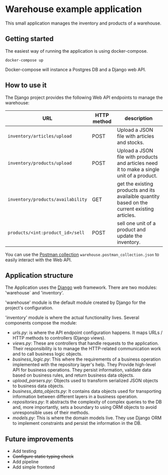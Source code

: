 # Warehouse example application
This small application manages the inventory and products of a warehouse.

## Getting started
The easiest way of running the application is using docker-compose.

```shell
docker-compose up
```

Docker-compose will instance a Postgres DB and a Django web API.

## How to use it
The Django project provides the following Web API endpoints to manage the warehouse:

| URL                             | HTTP method | description |
| ------------------------------- | ----------- | ----------- |
| `inventory/articles/upload`     | POST        | Upload a JSON file with articles and stocks. |
| `inventory/products/upload`     | POST        | Upload a JSON file with products and articles need it to make a single unit of a product. |
| `inventory/products/availability` | GET       | get the existing products and its availaible quantity based on the current existing articles. |
| `products/<int:product_id>/sell`| POST        | sell one unit of a product and update the inventory. |

You can use the [Postman collection](https://www.postman.com/collection/) `warehouse.postman_collection.json` to easily interact with the Web API.

## Application structure

The Application uses the [Django](https://www.djangoproject.com/) web framework. There are two modules: 'warehouse` and 'inventory'.

'warehouse' module is the default module created by Django for the project's configuration.

'inventory' module is where the actual functionality lives. Several components compose the module:
- *urls.py*: is where the API endpoint configuration happens. It maps URLs / HTTP methods to controllers (Django views).
- *views.py*: These are controllers that handle requests to the application. Their responsibility is to manage the HTTP-related communication work and to call business logic objects.
- *business_logic.py*: This where the requirements of a business operation implemented with the repository layer's help. They Provide high-level API for business operations. They persist information, validate data based on business rules, and return business data objects.
- *upload_parsers.py*: Objects used to transform serialized JSON objects to business data objects.
- *business_data_objects.py*: It contains data objects used for transporting information between different layers in a business operation.
- *repositories.py*: It abstracts the complexity of complex queries to the DB and, more importantly, sets a boundary to using ORM objects to avoid unresponsible uses of their methods.
- *models.py*: This is where the domain models live. They use Django ORM to implement constraints and persist the information in the DB.

## Future improvements
- Add testing
- ~~Configure static typing check~~
- Add pipeline
- Add simple frontend
